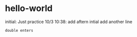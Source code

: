 # hello-world
initial: Just practice
10/3 10:38: add aftern intial
    add another line
    
    double enters
    
